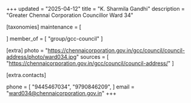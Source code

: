 +++
updated = "2025-04-12"
title = "K. Sharmila Gandhi"
description = "Greater Chennai Corporation Councillor Ward 34"

[taxonomies]
maintenance = [

]
member_of = [
    "group/gcc-council"
]

[extra]
photo = "https://chennaicorporation.gov.in/gcc/council/council-address/photo/ward034.jpg"
sources = [
    "https://chennaicorporation.gov.in/gcc/council/council-address/"
]

[extra.contacts]

phone = [
    "9445467034",
    "9790846209",
    ]
email = "ward034@chennaicorporation.gov.in"
+++